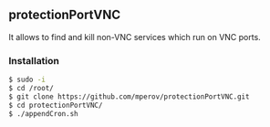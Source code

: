 ## protectionPortVNC
It allows to find and kill non-VNC services which run on VNC ports.


### Installation
```bash
$ sudo -i
$ cd /root/
$ git clone https://github.com/mperov/protectionPortVNC.git
$ cd protectionPortVNC/
$ ./appendCron.sh
```
